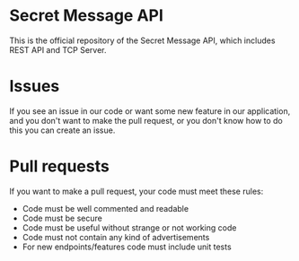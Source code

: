 # Secret Message API
This is the official repository of the Secret Message API,
which includes REST API and TCP Server.

# Issues
If you see an issue in our code or want some new feature in our application, and you don't want to make 
the pull request, or you don't know how to do this you
can create an issue.

# Pull requests
If you want to make a pull request, your code must meet these rules:
- Code must be well commented and readable
- Code must be secure
- Code must be useful without strange or not working code
- Code must not contain any kind of advertisements
- For new endpoints/features code must include unit tests
